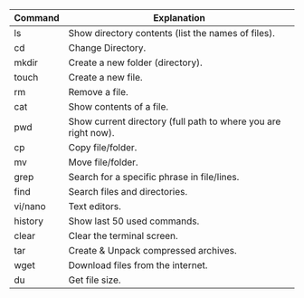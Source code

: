 | Command   | Explanation |
|-----------|-------------|
| ls	    	| Show directory contents (list the names of files).|
| cd		    | Change Directory.|
| mkdir	    | Create a new folder (directory).|
| touch	    | Create a new file.|
| rm		    | Remove a file.|
| cat		    | Show contents of a file.|
| pwd		    | Show current directory (full path to where you are right now).|
| cp		    | Copy file/folder.|
| mv		    | Move file/folder.|
| grep	    | Search for a specific phrase in file/lines.|
| find	    | Search files and directories.|
| vi/nano	  | Text editors.|
| history	  | Show last 50 used commands.|
| clear	    | Clear the terminal screen.|
| tar		    | Create & Unpack compressed archives.|
| wget	    | Download files from the internet.|
| du		    | Get file size.|
